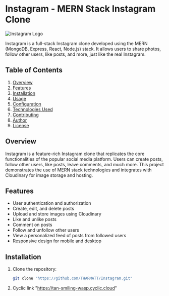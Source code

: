 # Instagram - MERN Stack Instagram Clone

![Instagram Logo](link-to-your-logo.png)

Instagram is a full-stack Instagram clone developed using the MERN (MongoDB, Express, React, Node.js) stack. It allows users to share photos, follow other users, like posts, and more, just like the real Instagram.

## Table of Contents

1. [Overview](#overview)
2. [Features](#features)
3. [Installation](#installation)
4. [Usage](#usage)
5. [Configuration](#configuration)
6. [Technologies Used](#technologies-used)
7. [Contributing](#contributing)
8. [Author](#author)
9. [License](#license)

## Overview

Instagram is a feature-rich Instagram clone that replicates the core functionalities of the popular social media platform. Users can create posts, follow other users, like posts, leave comments, and much more. This project demonstrates the use of MERN stack technologies and integrates with Cloudinary for image storage and hosting.

## Features

- User authentication and authorization
- Create, edit, and delete posts
- Upload and store images using Cloudinary
- Like and unlike posts
- Comment on posts
- Follow and unfollow other users
- View a personalized feed of posts from followed users
- Responsive design for mobile and desktop

## Installation

1. Clone the repository:
   ```bash
   git clone "https://github.com/THARMATT/Instagram.git"
2. Cyclic 
       link "https://tan-smiling-wasp.cyclic.cloud"

